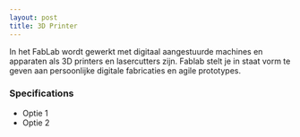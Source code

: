 ```yaml
---
layout: post
title: 3D Printer
---
```


In het FabLab wordt gewerkt met digitaal aangestuurde machines en apparaten als 3D printers en lasercutters zijn. Fablab stelt je in staat vorm te geven aan persoonlijke digitale fabricaties en agile prototypes.

### Specifications

- Optie 1
- Optie 2